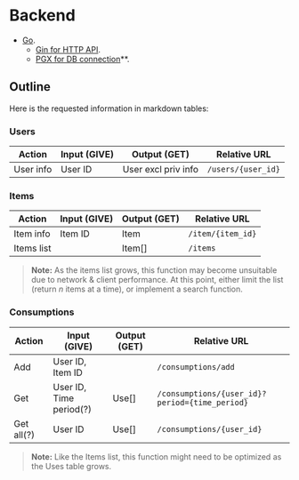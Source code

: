 # Backend
* [Go](https://go.dev).
    * [Gin for HTTP API](https://pkg.go.dev/github.com/gin-gonic/gin).
    * [PGX for DB connection](https://github.com/jackc/pgx)**.

## Outline
Here is the requested information in markdown tables:

### Users
| **Action**   | **Input (GIVE)**   | **Output (GET)**           | **Relative URL**    |
|--------------|--------------------|----------------------------|---------------------|
| User info    | User ID             | User excl priv info         | `/users/{user_id}`     |

### Items
| **Action**    | **Input (GIVE)**   | **Output (GET)**   | **Relative URL**     |
|---------------|--------------------|--------------------|----------------------|
| Item info     | Item ID             | Item               | `/item/{item_id}`      |
| Items list    | <nothing>           | Item[]             | `/items`                |

> **Note:** As the items list grows, this function may become unsuitable due to network & client performance. At this point, either limit the list (return *n* items at a time), or implement a search function.

### Consumptions
| **Action** | **Input (GIVE)**         | **Output (GET)**   | **Relative URL**      |
|------------|--------------------------|--------------------|-----------------------|
| Add        | User ID, Item ID          | <success>          | `/consumptions/add`      |
| Get        | User ID, Time period(?)   | Use[]              | `/consumptions/{user_id}?period={time_period}` |
| Get all(?) | User ID                   | Use[]              | `/consumptions/{user_id}` |

> **Note:** Like the Items list, this function might need to be optimized as the Uses table grows.

